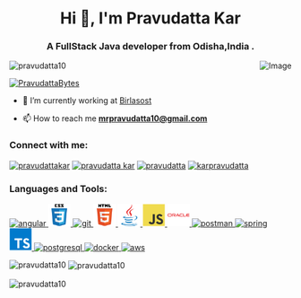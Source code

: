  
<h1 align="center">Hi 👋, I'm Pravudatta Kar</h1>
<h3 align="center">A  FullStack Java developer from Odisha,India .</h3>
<img src="https://www.pixelcrayons.com/blog/wp-content/uploads/2021/08/great-coder.gif" alt="Image"align="right">

<p align="left"> <img src="https://komarev.com/ghpvc/?username=pravudatta10&label=Profile%20views&color=0e75b6&style=flat" alt="pravudatta10" /> </p>

<p align="left"> <a href="https://x.com/PravudattaBytes" target="blank"><img src="https://img.shields.io/twitter/follow/pravudattakar1?logo=twitter&style=for-the-badge" alt="PravudattaBytes" /></a> </p>

- 🔭 I’m currently working at [Birlasost](https://www.birlasoft.com/)

- 📫 How to reach me **mrpravudatta10@gmail.com**

<h3 align="left">Connect with me:</h3>
<p align="left">
<a href="https://x.com/PravudattaBytes" target="blank"><img align="center" src="https://raw.githubusercontent.com/rahuldkjain/github-profile-readme-generator/master/src/images/icons/Social/twitter.svg" alt="pravudattakar" height="30" width="40" /></a>
<a href="https://linkedin.com/in/pravudatta kar" target="blank"><img align="center" src="https://raw.githubusercontent.com/rahuldkjain/github-profile-readme-generator/master/src/images/icons/Social/linked-in-alt.svg" alt="pravudatta kar" height="30" width="40" /></a>
<a href="https://stackoverflow.com/users/pravudatta" target="blank"><img align="center" src="https://raw.githubusercontent.com/rahuldkjain/github-profile-readme-generator/master/src/images/icons/Social/stack-overflow.svg" alt="pravudatta" height="30" width="40" /></a>
<a href="https://www.leetcode.com/karpravudatta" target="blank"><img align="center" src="https://raw.githubusercontent.com/rahuldkjain/github-profile-readme-generator/master/src/images/icons/Social/leet-code.svg" alt="karpravudatta" height="30" width="40" /></a>
</p>

<h3 align="left">Languages and Tools:</h3>
<p align="left"> <a href="https://angular.io" target="_blank" rel="noreferrer"> <img src="https://angular.io/assets/images/logos/angular/angular.svg" alt="angular" width="40" height="40"/> </a> <a href="https://www.w3schools.com/css/" target="_blank" rel="noreferrer"> <img src="https://raw.githubusercontent.com/devicons/devicon/master/icons/css3/css3-original-wordmark.svg" alt="css3" width="40" height="40"/> </a> <a href="https://git-scm.com/" target="_blank" rel="noreferrer"> <img src="https://www.vectorlogo.zone/logos/git-scm/git-scm-icon.svg" alt="git" width="40" height="40"/> </a> <a href="https://www.w3.org/html/" target="_blank" rel="noreferrer"> <img src="https://raw.githubusercontent.com/devicons/devicon/master/icons/html5/html5-original-wordmark.svg" alt="html5" width="40" height="40"/> </a> <a href="https://www.java.com" target="_blank" rel="noreferrer"> <img src="https://raw.githubusercontent.com/devicons/devicon/master/icons/java/java-original.svg" alt="java" width="40" height="40"/> </a> <a href="https://developer.mozilla.org/en-US/docs/Web/JavaScript" target="_blank" rel="noreferrer"> <img src="https://raw.githubusercontent.com/devicons/devicon/master/icons/javascript/javascript-original.svg" alt="javascript" width="40" height="40"/> </a> <a href="https://www.oracle.com/" target="_blank" rel="noreferrer"> <img src="https://raw.githubusercontent.com/devicons/devicon/master/icons/oracle/oracle-original.svg" alt="oracle" width="40" height="40"/> </a> <a href="https://postman.com" target="_blank" rel="noreferrer"> <img src="https://www.vectorlogo.zone/logos/getpostman/getpostman-icon.svg" alt="postman" width="40" height="40"/> </a> <a href="https://spring.io/" target="_blank" rel="noreferrer"> <img src="https://www.vectorlogo.zone/logos/springio/springio-icon.svg" alt="spring" width="40" height="40"/> </a> <a href="https://www.typescriptlang.org/" target="_blank" rel="noreferrer"> <img src="https://raw.githubusercontent.com/devicons/devicon/master/icons/typescript/typescript-original.svg" alt="typescript" width="40" height="40"/> </a> 
<a href="https://www.postgresql.org/" target="_blank" rel="noreferrer"> <img src="https://www.postgresql.org/media/img/about/press/elephant.png" alt="postgresql" width="40" height="40"/> </a>
<a href="https://www.docker.com/" target="_blank" rel="noreferrer"> <img src="https://img.icons8.com/?size=96&id=cdYUlRaag9G9&format=png" alt="docker" width="40" height="40"/> </a>
<a href="https://aws.amazon.com/" target="_blank" rel="noreferrer"> <img src="https://img.icons8.com/?size=96&id=33039&format=png" alt="aws" width="40" height="40"/> </a>
</p>

<p><img align="left" src="https://github-readme-stats.vercel.app/api/top-langs?username=pravudatta10&show_icons=true&locale=en&layout=compact" alt="pravudatta10" /></p>

<p>&nbsp;<img align="center" src="https://github-readme-stats.vercel.app/api?username=pravudatta10&show_icons=true&locale=en" alt="pravudatta10" /></p>

<p><img align="center" src="https://github-readme-streak-stats.herokuapp.com/?user=pravudatta10&" alt="pravudatta10" /></p>
